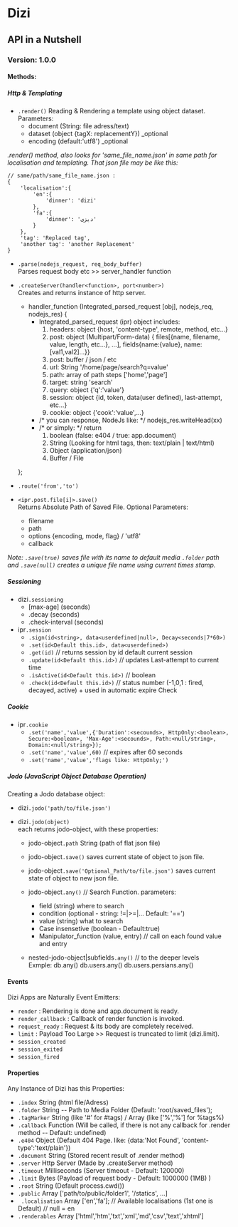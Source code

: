 # Dizi
## API in a Nutshell
### Version: 1.0.0

#### Methods:
##### Http & Templating
* `.render()` Reading & Rendering a template using object dataset. Parameters:
    * document (String: file adress/text)
    * dataset (object {tagX: replacementY}) _optional
    * encoding (default:'utf8') _optional

*.render() method, also looks for 'same_file_name.json' in same path for localisation and templating. That json file may be like this:*
```
// same/path/same_file_name.json :
{
    'localisation':{
        'en':{
            'dinner': 'dizi'
        },
        'fa':{
            'dinner': 'دیزی'
        }
    },
    'tag': 'Replaced tag',
    'another tag': 'another Replacement'
}
```  

* `.parse(nodejs_request, req_body_buffer)`  
Parses request body etc >> server_handler function

* `.createServer(handler<function>, port<number>)`  
Creates and returns instance of http server.
    * handler_function (Integrated_parsed_request [obj], nodejs_req, nodejs_res) {
        * Integrated_parsed_request (ipr) object includes:
            1. headers: object {host, 'content-type', remote, method, etc...}
            2. post: object (Multipart/Form-data) { files[{name, filename, value, length, etc...}, ...], fields{name:{value}, name:[val1,val2]...}}
            3. post: buffer / json / etc
            4. url:  String '/home/page/search?q=value'
            5. path: array of path steps ['home','page'] 
            6. target: string 'search'
            7. query: object {'q':'value'}
            8. session: object {id, token, data(user defined), last-attempt, etc...}
            9. cookie: object {'cook':'value',...}
        * /* you can response, NodeJs like: */ nodejs_res.writeHead(xx) 
        * /* or simply: */ return
            1. boolean (false: e404 / true: app.document)
            2. String  (Looking for html tags, then: text/plain | text/html)
            3. Object  (application/json)
            4. Buffer / File
            
    };
* `.route('from','to')`

* `<ipr.post.file[i]>.save()`  
Returns Absolute Path of Saved File. 
Optional Parameters: 
    * filename
    * path
    * options {encoding, mode, flag} / 'utf8'
    * callback

*Note: `.save(true)` saves file with its name to default media `.folder` path and `.save(null)` creates a unique file name using current times stamp.*

##### Sessioning
* dizi`.sessioning`
    * [max-age] (seconds)
    * .decay (seconds)
    * .check-interval (seconds)
* ipr`.session`
    * `.sign(id<string>, data<userdefined|null>, Decay<seconds|7*60>)`
    * `.set(id<Default this.id>, data<userdefined>)`
    * `.get(id)` // returns session by id default current session
    * `.update(id<Default this.id>)` // updates Last-attempt to current time
    * `.isActive(id<Default this.id>)` // boolean
    * `.check(id<Default this.id>)` // status number (-1,0,1 : fired, decayed, active) + used in automatic expire Check

##### Cookie
* ipr`.cookie`
    * `.set('name','value',{'Duration':<secounds>, HttpOnly:<boolean>, Secure:<boolean>, 'Max-Age':<secounds>, Path:<null/string>, Domain:<null/string>});`
    * `.set('name','value',60)` // expires after 60 seconds
    * `.set('name','value','flags like: HttpOnly;')`

##### Jodo (JavaScript Object Database Operation)
Creating a Jodo database object:
* dizi`.jodo('path/to/file.json')`
* dizi`.jodo(object)`   
each returns jodo-object, with these properties:

    * jodo-object`.path` String (path of flat json file)

    * jodo-object`.save()` saves current state of object to json file.
    * jodo-object`.save('Optional_Path/to/file.json')` saves current state of object to new json file.

    * jodo-object`.any()` // Search Function. parameters:
        * field (string) where to search
        * condition (optional - string: !=|>=|... Default: '==')
        * value (string) what to search
        * Case insensetive (boolean - Default:true)
        * Manipulator_function (value, entry) // call on each found value and entry
    * nested-jodo-object|subfields`.any()` // to the deeper levels   
    Exmple: db.any()  db.users.any()  db.users.persians.any()

#### Events
Dizi Apps are Naturally Event Emitters:
* `render` : Rendering is done and app.document is ready.
* `render_callback` : Callback of render function is invoked.
* `request_ready` : Request & its body are completely received.
* `limit` : Payload Too Large >> Request is truncated to limit (dizi.limit).
* `session_created`
* `session_exited`
* `session_fired`

#### Properties
Any Instance of Dizi has this Properties:
* `.index` String (html file/Adress)
* `.folder` String -- Path to Media Folder (Default: 'root/saved_files');
* `.tagMarker` String (like '#' for #tags) / Array (like ['%','%'] for %tags%)
* `.callback` Function (Will be called, if there is not any callback for .render method -- Default: undefined)
* `.e404` Object (Default 404 Page. like: {data:'Not Found', 'content-type':'text/plain'})
* `.document` String (Stored recent result of .render method)
* `.server` Http Server (Made by .createServer method)
* `.timeout` Milliseconds (Server timeout - Default: 120000)
* `.limit` Bytes (Payload of request body - Default: 1000000 (1MB) )
* `.root` String (Default process.cwd())
* `.public` Array ['path/to/public/folder1', '/statics', ...]
* ` .localisation` Array ['en','fa']; // Available localisations (1st one is Default) // null = en
* `.renderables` Array ['html','htm','txt','xml','md','csv','text','xhtml']

